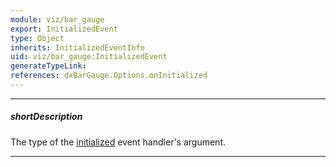 ```yaml
---
module: viz/bar_gauge
export: InitializedEvent
type: Object
inherits: InitializedEventInfo
uid: viz/bar_gauge:InitializedEvent
generateTypeLink: 
references: dxBarGauge.Options.onInitialized
---
```

---
##### shortDescription
The type of the [initialized]({basewidgetpath}/Events/#initialized) event handler's argument.

---
<!-- Description goes here -->